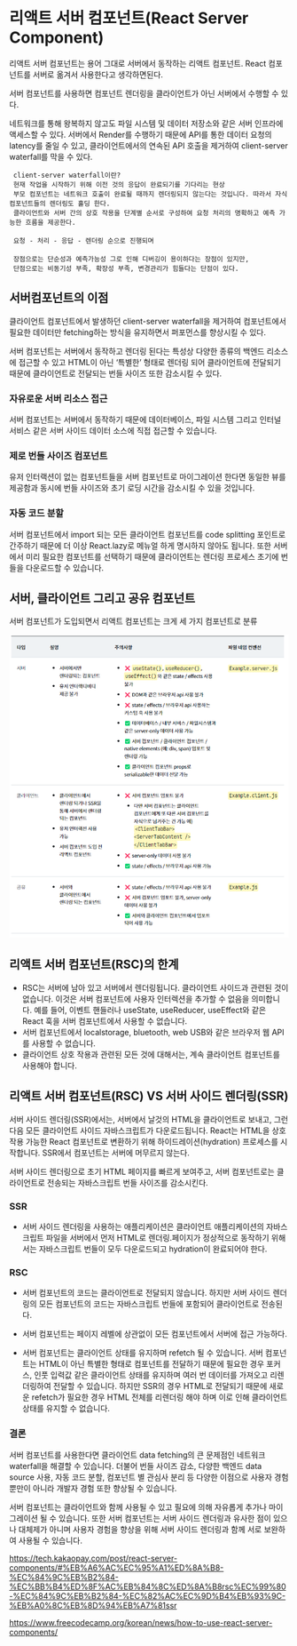 # 리액트 서버 컴포넌트(React Server Component)

리액트 서버 컴포넌트는 용어 그대로 서버에서 동작하는 리액트 컴포넌트. React 컴포넌트를 서버로 옮겨서 사용한다고 생각하면된다.

서버 컴포넌트를 사용하면 컴포넌트 렌더링을 클라이언트가 아닌 서버에서 수행할 수 있다.

네트워크를 통해 왕복하지 않고도 파일 시스템 및 데이터 저장소와 같은 서버 인프라에 액세스할 수 있다.
서버에서 Render를 수행하기 때문에 API를 통한 데이터 요청의 latency를 줄일 수 있고, 클라이언트에서의 연속된 API 호출을 제거하여 client-server waterfall를 막을 수 있다.

```
 client-server waterfall이란?
 현재 작업을 시작하기 위해 이전 것의 응답이 완료되기를 기다리는 현상
 부모 컴포넌트는 네트워크 호출이 완료될 때까지 렌더링되지 않는다는 것입니다. 따라서 자식 컴포넌트들의 렌더링도 홀딩 한다.
 클라이언트와 서버 간의 상호 작용을 단계별 순서로 구성하여 요청 처리의 명확하고 예측 가능한 흐름을 제공한다.

 요청 - 처리 - 응답 - 렌더링 순으로 진행되며

 장점으로는 단순성과 예측가능성 그로 인해 디버깅이 용이하다는 장점이 있지만,
 단점으로는 비동기성 부족, 확장성 부족, 변경관리가 힘들다는 단점이 있다.
```

## 서버컴포넌트의 이점

클라이언트 컴포넌트에서 발생하던 client-server waterfall을 제거하여 컴포넌트에서 필요한 데이터만 fetching하는 방식을 유지하면서 퍼포먼스를 향상시킬 수 있다.

서버 컴포넌트는 서버에서 동작하고 렌더링 된다는 특성상 다양한 종류의 백엔드 리소스에 접근할 수 있고 HTML이 아닌 ‘특별한’ 형태로 렌더링 되어 클라이언트에 전달되기 때문에 클라이언트로 전달되는 번들 사이즈 또한 감소시킬 수 있다.

### 자유로운 서버 리소스 접근

서버 컴포넌트는 서버에서 동작하기 때문에 데이터베이스, 파일 시스템 그리고 인터널 서비스 같은 서버 사이드 데이터 소스에 직접 접근할 수 있습니다.

### 제로 번들 사이즈 컴포넌트

유저 인터랙션이 없는 컴포넌트들을 서버 컴포넌트로 마이그레이션 한다면 동일한 뷰를 제공함과 동시에 번들 사이즈와 초기 로딩 시간을 감소시킬 수 있을 것입니다.

### 자동 코드 분할

서버 컴포넌트에서 import 되는 모든 클라이언트 컴포넌트를 code splitting 포인트로 간주하기 때문에 더 이상 React.lazy로 메뉴얼 하게 명시하지 않아도 됩니다. 또한 서버에서 미리 필요한 컴포넌트를 선택하기 때문에 클라이언트는 렌더링 프로세스 초기에 번들을 다운로드할 수 있습니다.

## 서버, 클라이언트 그리고 공유 컴포넌트

서버 컴포넌트가 도입되면서 리액트 컴포넌트는 크게 세 가지 컴포넌트로 분류

![Alt text](image.png)

## 리액트 서버 컴포넌트(RSC)의 한계

- RSC는 서버에 남아 있고 서버에서 렌더링됩니다. 클라이언트 사이드과 관련된 것이 없습니다. 이것은 서버 컴포넌트에 사용자 인터렉션을 추가할 수 없음을 의미합니다. 예를 들어, 이벤트 핸들러나 useState, useReducer, useEffect와 같은 React 훅을 서버 컴포넌트에서 사용할 수 없습니다.
- 서버 컴포넌트에서 localstorage, bluetooth, web USB와 같은 브라우저 웹 API를 사용할 수 없습니다.
- 클라이언트 상호 작용과 관련된 모든 것에 대해서는, 계속 클라이언트 컴포넌트를 사용해야 합니다.

## 리액트 서버 컴포넌트(RSC) VS 서버 사이드 렌더링(SSR)

서버 사이드 렌더링(SSR)에서는, 서버에서 날것의 HTML을 클라이언트로 보내고, 그런 다음 모든 클라이언트 사이드 자바스크립트가 다운로드됩니다. React는 HTML을 상호작용 가능한 React 컴포넌트로 변환하기 위해 하이드레이션(hydration) 프로세스를 시작합니다. SSR에서 컴포넌트는 서버에 머무르지 않는다.

서버 사이드 렌더링으로 초기 HTML 페이지를 빠르게 보여주고, 서버 컴포넌트로는 클라이언트로 전송되는 자바스크립트 번들 사이즈를 감소시킨다.

### SSR

- 서버 사이드 렌더링을 사용하는 애플리케이션은 클라이언트 애플리케이션의 자바스크립트 파일을 서버에서 먼저 HTML로 렌더링.페이지가 정상적으로 동작하기 위해서는 자바스크립트 번들이 모두 다운로드되고 hydration이 완료되어야 한다.

### RSC

- 서버 컴포넌트의 코드는 클라이언트로 전달되지 않습니다. 하지만 서버 사이드 렌더링의 모든 컴포넌트의 코드는 자바스크립트 번들에 포함되어 클라이언트로 전송된다.

- 서버 컴포넌트는 페이지 레벨에 상관없이 모든 컴포넌트에서 서버에 접근 가능하다.

- 서버 컴포넌트는 클라이언트 상태를 유지하며 refetch 될 수 있습니다. 서버 컴포넌트는 HTML이 아닌 특별한 형태로 컴포넌트를 전달하기 때문에 필요한 경우 포커스, 인풋 입력값 같은 클라이언트 상태를 유지하며 여러 번 데이터를 가져오고 리렌더링하여 전달할 수 있습니다. 하지만 SSR의 경우 HTML로 전달되기 때문에 새로운 refetch가 필요한 경우 HTML 전체를 리렌더링 해야 하며 이로 인해 클라이언트 상태를 유지할 수 없습니다.

### 결론

서버 컴포넌트를 사용한다면 클라이언트 data fetching의 큰 문제점인 네트워크 waterfall을 해결할 수 있습니다. 더불어 번들 사이즈 감소, 다양한 백엔드 data source 사용, 자동 코드 분할, 컴포넌트 별 관심사 분리 등 다양한 이점으로 사용자 경험뿐만이 아니라 개발자 경험 또한 향상될 수 있습니다.

서버 컴포넌트는 클라이언트와 함께 사용될 수 있고 필요에 의해 자유롭게 추가나 마이그레이션 될 수 있습니다. 또한 서버 컴포넌트는 서버 사이드 렌더링과 유사한 점이 있으나 대체제가 아니며 사용자 경험을 향상을 위해 서버 사이드 렌더링과 함께 서로 보완하여 사용될 수 있습니다.

https://tech.kakaopay.com/post/react-server-components/#%EB%A6%AC%EC%95%A1%ED%8A%B8-%EC%84%9C%EB%B2%84-%EC%BB%B4%ED%8F%AC%EB%84%8C%ED%8A%B8rsc%EC%99%80-%EC%84%9C%EB%B2%84-%EC%82%AC%EC%9D%B4%EB%93%9C-%EB%A0%8C%EB%8D%94%EB%A7%81ssr

https://www.freecodecamp.org/korean/news/how-to-use-react-server-components/
